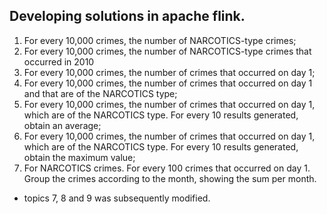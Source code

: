 ##  Developing solutions in apache flink. 

1. For every 10,000 crimes, the number of NARCOTICS-type crimes;
2. For every 10,000 crimes, the number of NARCOTICS-type crimes that occurred in 2010
3. For every 10,000 crimes, the number of crimes that occurred on day 1;
4. For every 10,000 crimes, the number of crimes that occurred on day 1 and that are of the NARCOTICS type;
5. For every 10,000 crimes, the number of crimes that occurred on day 1, which are of the NARCOTICS type. For every 10 results generated, obtain an average;
6. For every 10,000 crimes, the number of crimes that occurred on day 1, which are of the NARCOTICS type. For every 10 results generated, obtain the maximum value;
7. For NARCOTICS crimes. For every 100 crimes that occurred on day 1. Group the crimes according to the month, showing the sum per month.

* topics 7, 8 and 9 was subsequently modified.
